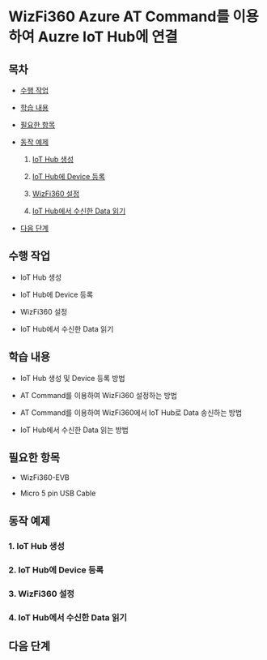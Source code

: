# WizFi360 Azure AT Command를 이용하여 Auzre IoT Hub에 연결



## 목차
- [수행 작업](#What_To_Do)

- [학습 내용](#Learning_Content)

- [필요한 항목](#Required_Item)

- [동작 예제](#Example)

	1. [IoT Hub 생성](#Step-1-Create_IoT_Hub)

	2. [IoT Hub에 Device 등록](#Step-2-Register_To_IoT_Hub)

	3. [WizFi360 설정](#Step-3-Setting_WizFi360)

	4. [IoT Hub에서 수신한 Data 읽기](#Step-4-Read_Data_From_IoT_Hub)

- [다음 단계](#Next)



<a name="What_To_Do"></a>
## 수행 작업
- IoT Hub 생성

- IoT Hub에 Device 등록

- WizFi360 설정

- IoT Hub에서 수신한 Data 읽기



<a name="Learning_Content"></a>
## 학습 내용
- IoT Hub 생성 및 Device 등록 방법

- AT Command를 이용하여 WizFi360 설정하는 방법

- AT Command를 이용하여 WizFi360에서 IoT Hub로 Data 송신하는 방법

- IoT Hub에서 수신한 Data 읽는 방법


<a name="Required_Item"></a>
## 필요한 항목
- WizFi360-EVB

- Micro 5 pin USB Cable


<a name="Example"></a>
## 동작 예제



<a name="Step-1-Create_IoT_Hub"></a>
### 1. IoT Hub 생성



<a name="Step-2-Register_To_IoT_Hub"></a>
### 2. IoT Hub에 Device 등록



<a name="Step-3-Setting_WizFi360"></a>
### 3. WizFi360 설정



<a name="Step-4-Read_Data_From_IoT_Hub"></a>
### 4. IoT Hub에서 수신한 Data 읽기



<a name="Next"></a>
## 다음 단계